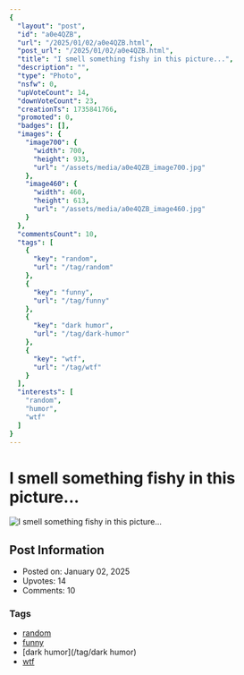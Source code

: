 ```yaml
---
{
  "layout": "post",
  "id": "a0e4QZB",
  "url": "/2025/01/02/a0e4QZB.html",
  "post_url": "/2025/01/02/a0e4QZB.html",
  "title": "I smell something fishy in this picture...",
  "description": "",
  "type": "Photo",
  "nsfw": 0,
  "upVoteCount": 14,
  "downVoteCount": 23,
  "creationTs": 1735841766,
  "promoted": 0,
  "badges": [],
  "images": {
    "image700": {
      "width": 700,
      "height": 933,
      "url": "/assets/media/a0e4QZB_image700.jpg"
    },
    "image460": {
      "width": 460,
      "height": 613,
      "url": "/assets/media/a0e4QZB_image460.jpg"
    }
  },
  "commentsCount": 10,
  "tags": [
    {
      "key": "random",
      "url": "/tag/random"
    },
    {
      "key": "funny",
      "url": "/tag/funny"
    },
    {
      "key": "dark humor",
      "url": "/tag/dark-humor"
    },
    {
      "key": "wtf",
      "url": "/tag/wtf"
    }
  ],
  "interests": [
    "random",
    "humor",
    "wtf"
  ]
}
---
```


# I smell something fishy in this picture...

![I smell something fishy in this picture...](/assets/media/a0e4QZB_image700.jpg)

## Post Information

- Posted on: January 02, 2025
- Upvotes: 14
- Comments: 10

### Tags

- [random](/tag/random)
- [funny](/tag/funny)
- [dark humor](/tag/dark humor)
- [wtf](/tag/wtf)
